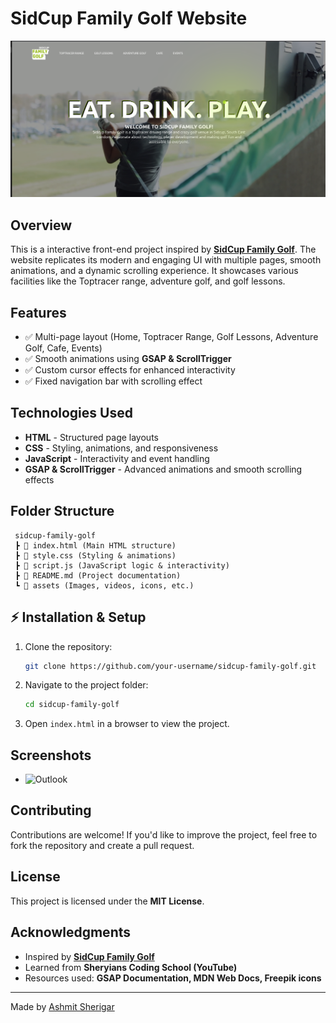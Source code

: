 # SidCup Family Golf Website

![Project Screenshot](readmePic.png)

##  Overview
This is a interactive front-end project inspired by **[SidCup Family Golf](https://sidcupfamilygolf.com/)**. The website replicates its modern and engaging UI with multiple pages, smooth animations, and a dynamic scrolling experience. It showcases various facilities like the Toptracer range, adventure golf, and golf lessons.

##  Features
- ✅ Multi-page layout (Home, Toptracer Range, Golf Lessons, Adventure Golf, Cafe, Events)
- ✅ Smooth animations using **GSAP & ScrollTrigger**
- ✅ Custom cursor effects for enhanced interactivity
- ✅ Fixed navigation bar with scrolling effect

##  Technologies Used
- **HTML** - Structured page layouts
- **CSS** - Styling, animations, and responsiveness
- **JavaScript** - Interactivity and event handling
- **GSAP & ScrollTrigger** - Advanced animations and smooth scrolling effects


##  Folder Structure
```
 sidcup-family-golf
 ┣ 📜 index.html (Main HTML structure)
 ┣ 📜 style.css (Styling & animations)
 ┣ 📜 script.js (JavaScript logic & interactivity)
 ┣ 📜 README.md (Project documentation)
 ┗ 📂 assets (Images, videos, icons, etc.)
```

## ⚡ Installation & Setup
1. Clone the repository:
   ```sh
   git clone https://github.com/your-username/sidcup-family-golf.git
   ```
2. Navigate to the project folder:
   ```sh
   cd sidcup-family-golf
   ```
3. Open `index.html` in a browser to view the project.



##  Screenshots
- ![Outlook](video/readmeVideo.gif)

##  Contributing
Contributions are welcome! If you'd like to improve the project, feel free to fork the repository and create a pull request.
##  License
This project is licensed under the **MIT License**.

##  Acknowledgments
- Inspired by **[SidCup Family Golf](https://sidcupfamilygolf.com/)**
- Learned from **Sheryians Coding School (YouTube)**
- Resources used: **GSAP Documentation, MDN Web Docs, Freepik icons**

---
Made by [Ashmit Sherigar](https://github.com/AshmitSherigar)

